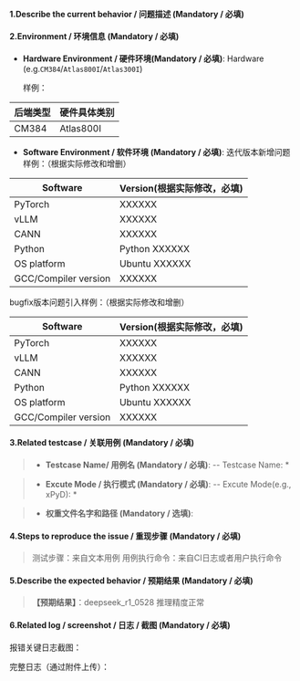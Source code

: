 #### 1.Describe the current behavior / 问题描述 (Mandatory / 必填)



#### 2.Environment / 环境信息 (Mandatory / 必填)

- **Hardware Environment / 硬件环境(Mandatory / 必填)**:
  Hardware (e.g.`CM384`/`Atlas800I`/`Atlas300I`)
  
  样例：
  
| 后端类型| 硬件具体类别 |
| --- | --- |
| CM384 | Atlas800I |
  
  
- **Software Environment / 软件环境 (Mandatory / 必填)**:
  迭代版本新增问题样例：（根据实际修改和增删）
  
| Software | Version(根据实际修改，必填)|
| --- | --- |
| PyTorch | XXXXXX |
| vLLM | XXXXXX |
| CANN |  XXXXXX  |
| Python | Python XXXXXX  |
| OS platform | Ubuntu XXXXXX  |
|  GCC/Compiler version | XXXXXX |
  
  bugfix版本问题引入样例：（根据实际修改和增删）
  
| Software | Version(根据实际修改，必填)|
| --- | --- |
| PyTorch | XXXXXX |
| vLLM | XXXXXX |
| CANN |  XXXXXX  |
| Python | Python XXXXXX  |
| OS platform | Ubuntu XXXXXX  |
|  GCC/Compiler version | XXXXXX |
  
  
#### 3.Related testcase / 关联用例 (Mandatory / 必填)

> - **Testcase Name/ 用例名 (Mandatory / 必填)**:
>   -- Testcase Name: *

> - **Excute Mode / 执行模式 (Mandatory / 必填)**:
>   -- Excute Mode(e.g., xPyD): *

> - **权重文件名字和路径 (Mandatory / 选填)**:

#### 4.Steps to reproduce the issue / 重现步骤 (Mandatory / 必填)

> 测试步骤：来自文本用例
> 用例执行命令：来自CI日志或者用户执行命令


#### 5.Describe the expected behavior / 预期结果 (Mandatory / 必填)

> **【预期结果】**：deepseek_r1_0528 推理精度正常

#### 6.Related log / screenshot / 日志 / 截图 (Mandatory / 必填)

报错关键日志截图：

完整日志（通过附件上传）：

